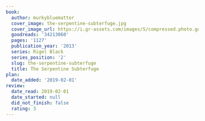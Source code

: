 ```yaml
---
book:
  author: murkybluematter
  cover_image: the-serpentine-subterfuge.jpg
  cover_image_url: https://i.gr-assets.com/images/S/compressed.photo.goodreads.com/books/1502729187l/34213060._SX98_.jpg
  goodreads: '34213060'
  pages: '1127'
  publication_year: '2013'
  series: Rigel Black
  series_position: '2'
  slug: the-serpentine-subterfuge
  title: The Serpentine Subterfuge
plan:
  date_added: '2019-02-01'
review:
  date_read: 2019-02-01
  date_started: null
  did_not_finish: false
  rating: 3
---
```

